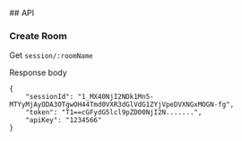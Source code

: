 ## API

### Create Room

Get `session/:roomName`

Response body

```
{
    "sessionId": "1_MX40NjI2NDk1Mn5-MTYyMjAyODA3OTgwOH44Tmd0VXR3dGlVdG1ZYjVpeDVXNGxMOGN-fg",
    "token": "T1==cGFydG5lcl9pZD00NjI2N.......",
    "apiKey": "1234566"
}
```



